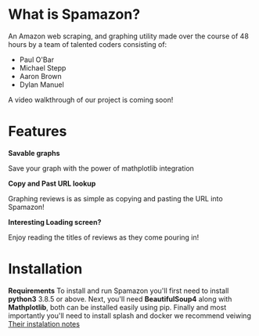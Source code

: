 # What is Spamazon?
An Amazon web scraping, and graphing utility made over the course of 48 hours by a team of talented coders consisting of:
- Paul O'Bar 
- Michael Stepp
- Aaron Brown
- Dylan Manuel

A video walkthrough of our project is coming soon!

# Features

**Savable graphs**

Save your graph with the power of mathplotlib integration

**Copy and Past URL lookup**

Graphing reviews is as simple as copying and pasting the URL into Spamazon!

**Interesting Loading screen?**

Enjoy reading the titles of reviews as they come pouring in!

# Installation
**Requirements**
To install and run Spamazon you'll first need to install **python3** 3.8.5 or above. Next, you'll need **BeautifulSoup4** along with **Mathplotlib**, both can be installed easily using pip. Finally and most importantly you'll need to install splash and docker we recommend veiwing [Their instalation notes](https://splash.readthedocs.io/en/stable/)
